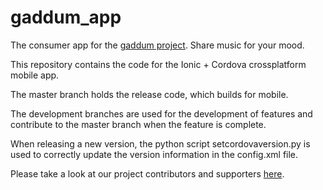 # gaddum_app
The consumer app for the [gaddum project](https://cmdt.github.io/gaddum/). Share music for your mood.

This repository contains the code for the Ionic + Cordova crossplatform mobile app.

The master branch holds the release code, which builds for mobile. 

The development branches are used for the development of features and contribute to the master branch when the feature is complete.

When releasing a new version, the python script setcordovaversion.py is used to correctly update the version information in the config.xml file.

Please take a look at our project contributors and supporters [here](./attribution/attribution.md).


